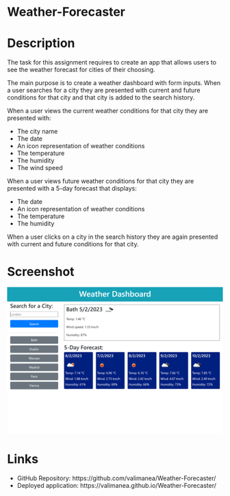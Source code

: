 # Weather-Forecaster

# Description
The task for this assignment requires to create an app that allows users to see the weather forecast for cities of their choosing.

The main purpose is to create a weather dashboard with form inputs.
When a user searches for a city they are presented with current and future conditions for that city and that city is added to the search history.

When a user views the current weather conditions for that city they are presented with:
- The city name
- The date
- An icon representation of weather conditions
- The temperature
- The humidity
- The wind speed

When a user views future weather conditions for that city they are presented with a 5-day forecast that displays:
- The date
- An icon representation of weather conditions
- The temperature
- The humidity

When a user clicks on a city in the search history they are again presented with current and future conditions for that city.

# Screenshot
![alt text](assets/images/screenshot.png)

# Links
<ul>
  <li>GitHub Repository: https://github.com/valimanea/Weather-Forecaster/ </li>
  <li>Deployed application: https://valimanea.github.io/Weather-Forecaster/ </li>
</ul>

